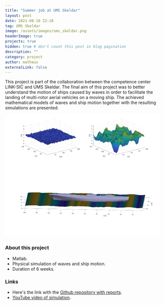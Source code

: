 ```yaml
---
title: "Summer job at UMS Skeldar"
layout: post
date: 2021-08-10 22:10
tag: UMS Skeldar
image: /assets/images/ums_skeldar.png
headerImage: true
projects: true
hidden: true # don't count this post in blog pagination
description: ""
category: project
author: matheus
externalLink: false
---
```


This project is part of the collaboration between the competence center LINK-SIC and UMS Skeldar. The final aim of this project was to better understand the motion of ships caused by waves in order to facilitate the landing of multi-rotor aerial vehicles on a moving ship. The achieved mathematical models of waves and ship motion together with the resulting simulations are presented.

<img class="image" src="/assets/images/sea-states-poster.png" alt="Alt Text">
<img class="image" src="/assets/images/much-nicer-ship.jpg" alt="Alt Text">

### About this project
* Matlab.
* Physical simulation of waves and ship motion.
* Duration of 6 weeks.

### Links
* Here's the link with the [Github repository with reports](https://github.com/matheus-bernat/ship-simulator).
* [YouTube video of simulation](https://www.youtube.com/watch?v=J-wDq4UX1po).
